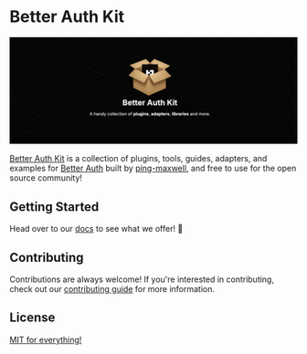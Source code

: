 # Better Auth Kit

<img src="./assets/banner/2000x746.png" />

[Better Auth Kit](https://better-auth-kit.com/) is a collection of plugins, tools, guides, adapters, and examples for [Better Auth](https://github.com/better-auth/better-auth) built by [ping-maxwell](https://github.com/ping-maxwell), and free to use for the open source community!

## Getting Started

Head over to our [docs](https://better-auth-kit.com/) to see what we offer! 🫡

## Contributing

Contributions are always welcome! If you're interested in contributing, check out our [contributing guide](https://github.com/ping-maxwell/better-auth-kit/blob/main/CONTRIBUTING.md) for more information.

## License

[MIT for everything!](LICENSE)